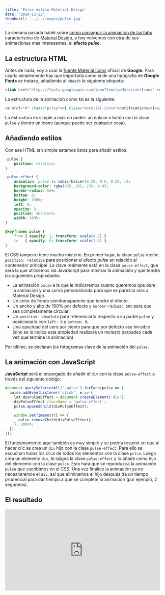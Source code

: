 ```yaml
---
title: 'Pulse estilo Material Design'
date: '2018-12-22'
thumbnail: '../../images/pulse.jpg'
---
```


La semana pasada hablé sobre [cómo conseguir la animación de las tabs](/blog/material-design-tabs/) característico de [Material Design](https://material.io/), y hoy volvemos con otra de sus animaciones más interesantes, el **efecto _pulse_**.

## La estructura HTML

Antes de nada, voy a usar la [fuente Material Icons](https://material.io/resources/icons/) oficial de **Google**. Para usarla simplemente hay que importarla como si de una tipografía de **Google Fonts** se tratase, añadiendo al `<head>` la siguiente etiqueta:

```html
<link href="https://fonts.googleapis.com/icon?family=Material+Icons" rel="stylesheet">
```

La estructura de la animación como tal es la siguiente:

```html
<a href="#" class="pulse"><i class="material-icons">notifications</i></a>
```

La estructura es simple a más no poder: un enlace o botón con la clase `pulse` y dentro un icono (aunque puede ser cualquier cosa).

## Añadiendo estilos

Con ese HTML tan simple estamos listos para añadir estilos:

```css
.pulse {
    position: relative;
}

.pulse-effect {
    animation: pulse 1s cubic-bezier(0.25, 0.8, 0.25, 1);
    background-color: rgba(255, 255, 255, 0.4);
    border-radius: 50%;
    bottom: 0;
    height: 100%;
    left: 0;
    opacity: 0;
    position: absolute;
    width: 100%;
}

@keyframes pulse {
    from { opacity: 1; transform: scale(0.5) }
    to   { opacity: 0; transform: scale(1.5) }
}
```

El CSS tampoco tiene mucho misterio. En primer lugar, la clase `pulse` recibe `position: relative` para posicionar el efecto _pulse_ en relación al contenedor principal. La clave realmente está en la clase `pulse-effect`, que será la que utilicemos vía JavaScript para mostrar la animación y que tendrá las siguientes propiedades:

* La animación `pulse` a la que le indicaremos cuanto queremos que dure la animación y una curva personalizada para que se parezca más a Material Design.
* Un color de fondo semitransparente que tendrá el efecto.
* Un ancho y alto de 100% por defecto y `border-radius: 50%` para que sea completamente circular.
* Un `position: absolute` para referenciarlo respecto a su padre `pulse` y posicionarlo con `left: 0` y `bottom: 0`.
* Una opacidad del cero por ciento para que por defecto sea invisible (sino se le indica esta propiedad realizará un molesto parpadeo cada vez que termine la animación).

Por último, se declaran los fotogramas clave de la animación del `pulse`.

## La animación con JavaScript

**JavaScript** será el encargado de añadir el `div` con la clase `pulse-effect` a través del siguiente código:

```js
document.querySelectorAll('.pulse').forEach(pulse => {
  pulse.addEventListener('click', e => {
    let divPulseEffect = document.createElement('div');
    divPulseEffect.className = 'pulse-effect';
    pulse.appendChild(divPulseEffect);

    window.setTimeout(() => {
      pulse.removeChild(divPulseEffect);
    }, 2000);
  });
});
```

El funcionamiento aquí también es muy simple y se podría resumir en que al hacer clic se crea un `div` hijo con la clase `pulse-effect`. Para ello se escuchan todos los clics de todos los elementos con la clase `pulse`. Luego crea un elemento `div`, le asigna la clase `pulse-effect` y lo añade como hijo del elemento con la clase `pulse`. Esto hará que se reproduzca la animación `pulse` que escribimos en el CSS. Una vez finalice la animación ya no necesitaremos el `div`, así que eliminamos el hijo después de un tiempo prudencial para dar tiempo a que se complete la animación (por ejemplo, 2 segundos).

## El resultado

<iframe height="265" style="width: 100%;" scrolling="no" title="Pulse like Material Design" src="https://codepen.io/sergios98/embed/GYMpvj?height=265&theme-id=dark&default-tab=result" frameborder="no" loading="lazy" allowtransparency="true" allowfullscreen="true">
  See the Pen <a href='https://codepen.io/sergios98/pen/GYMpvj'>Pulse like Material Design</a> by Sergio Sanz
  (<a href='https://codepen.io/sergios98'>@sergios98</a>) on <a href='https://codepen.io'>CodePen</a>.
</iframe>
